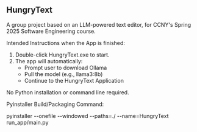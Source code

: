 ## HungryText

A group project based on an LLM-powered text editor, for CCNY's Spring 2025 Software Engineering course.

Intended Instructions when the App is finished:
1. Double-click HungryText.exe to start.
2. The app will automatically:
   - Prompt user to download Ollama
   - Pull the model (e.g., llama3:8b)
   - Continue to the HungryText Application

No Python installation or command line required.



Pyinstaller Build/Packaging Command:

pyinstaller --onefile --windowed --paths=./ --name=HungryText run_app/main.py

